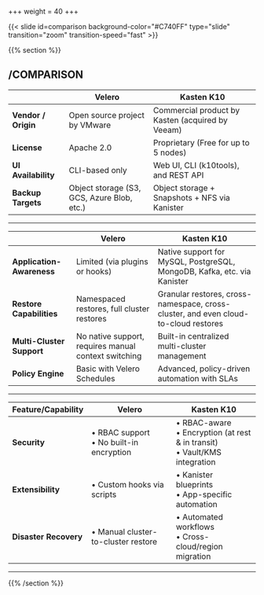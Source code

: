 +++
weight = 40
+++

{{< slide id=comparison background-color="#C740FF" type="slide" transition="zoom" transition-speed="fast" >}}

{{% section %}}

## /COMPARISON

|          | **Velero**                                                                 | **Kasten K10**                                                                                          |
|----------------------------|-----------------------------------------------------------------------------|----------------------------------------------------------------------------------------------------------|
| **Vendor / Origin**        | Open source project by VMware                                              | Commercial product by Kasten (acquired by Veeam)                                                        |
| **License**                | Apache 2.0                                                                 | Proprietary (Free for up to 5 nodes)                                                                     |
| **UI Availability**        | CLI-based only                                                             | Web UI, CLI (k10tools), and REST API                                                                     |
| **Backup Targets**         | Object storage (S3, GCS, Azure Blob, etc.)                                 | Object storage + Snapshots + NFS via Kanister                                                            |

---

|        | **Velero**                                                                 | **Kasten K10**                                                                                          |
|----------------------------|-----------------------------------------------------------------------------|----------------------------------------------------------------------------------------------------------|
| **Application-Awareness**  | Limited (via plugins or hooks)                                             | Native support for MySQL, PostgreSQL, MongoDB, Kafka, etc. via Kanister                                 |
| **Restore Capabilities**   | Namespaced restores, full cluster restores                                 | Granular restores, cross-namespace, cross-cluster, and even cloud-to-cloud restores                     |
| **Multi-Cluster Support**  | No native support, requires manual context switching                       | Built-in centralized multi-cluster management                                                            |
| **Policy Engine**          | Basic with Velero Schedules                                                | Advanced, policy-driven automation with SLAs                                                             |

---

| **Feature/Capability**     | **Velero**                                                                 | **Kasten K10**                                                                                          |
|----------------------------|-----------------------------------------------------------------------------|----------------------------------------------------------------------------------------------------------|
| **Security**               | • RBAC support<br>• No built-in encryption                                | • RBAC-aware<br>• Encryption (at rest & in transit)<br>• Vault/KMS integration                          |
| **Extensibility**          | • Custom hooks via scripts                                               | • Kanister blueprints<br>• App-specific automation                                                      |
| **Disaster Recovery**      | • Manual cluster-to-cluster restore                                      | • Automated workflows<br>• Cross-cloud/region migration                                                 |

---

{{% /section %}}
